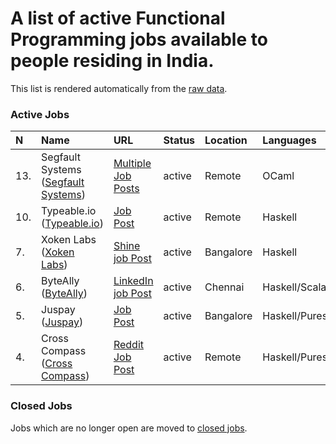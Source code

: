 # A list of active Functional Programming jobs available to people residing in India.

This list is rendered automatically from the [raw data](https://github.com/fpindia/jobs/blob/main/raw/active.csv).

### Active Jobs


| N | Name | URL | Status | Location | Languages | Archive |
| :--- | :--- | :------- | :----- | :----- | :--------- | :--------- |
| 13. | Segfault Systems ([Segfault Systems](https://segfault.systems/)) | [Multiple Job Posts](https://segfault.systems/careers) | active | Remote | OCaml | [Archive link](https://github.com/fpindia/jobs/blob/main/archive/20210729_segfault.md)
| 10. | Typeable.io ([Typeable.io](https://typeable.io/)) | [Job Post](https://typeable.io/job/senior-software-developer.html) | active | Remote | Haskell | [Archive link](https://github.com/fpindia/jobs/blob/main/archive/20210505_typeable.md)
| 7. | Xoken Labs ([Xoken Labs](https://www.xoken.org/)) | [Shine job Post](https://www.shine.com/jobs/functional-programming-engineer/xoken-labs/11075217/) | active | Bangalore | Haskell | [Archive link](https://github.com/fpindia/jobs/blob/main/archive/20201105_xoken.md)
| 6. | ByteAlly ([ByteAlly](https://byteally.com/)) | [LinkedIn job Post](https://www.linkedin.com/jobs/view/2222656592/) | active | Chennai | Haskell/Scala/F# | [Archive link](https://github.com/fpindia/jobs/blob/main/archive/20201030_byteally.md)
| 5. | Juspay ([Juspay](https://www.juspay.in)) | [Job Post](https://juspay.in/sde-functional-programming) | active | Bangalore | Haskell/Purescript | [Archive link](https://github.com/fpindia/jobs/blob/main/archive/20201029_juspay.md)
| 4. | Cross Compass ([Cross Compass](https://www.cross-compass.com)) | [Reddit Job Post](https://www.reddit.com/r/haskell/comments/jibcz7/job_cross_compass_is_hiring_haskell_developers/) | active | Remote | Haskell/Purescript | [Archive link](https://github.com/fpindia/jobs/blob/main/archive/20201026_crosscompass.md)


### Closed Jobs

Jobs which are no longer open are moved to [closed jobs](https://github.com/fpindia/jobs/blob/main/rendered/closed.md).
